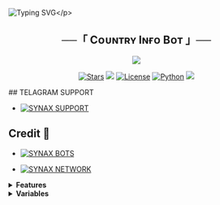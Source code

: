 ![Typing SVG](https://readme-typing-svg.herokuapp.com/?lines=𝗧𝗛𝗜𝗦+𝗜𝗦+𝗖𝗢𝗨𝗡𝗧𝗥𝗬𝗜𝗡𝗙𝗢+𝗕𝗢𝗧!;𝗖𝗥𝗘𝗔𝗧𝗘𝗗+𝗕𝗬+𝗦𝗬𝗡𝗔𝗫+𝗕𝗢𝗧𝗦™;𝗔+𝗣𝗢𝗪𝗘𝗥𝗙𝗨𝗟𝗟+𝗧𝗚+𝗕𝗢𝗧!)</p>
<p align="center">

<h2 align="center">
    ──「 Cᴏᴜɴᴛʀʏ Iɴғᴏ Bᴏᴛ 」──
</h2>

<p align="center">
  <img src="https://graph.org/file/28f8684fed8391f43dea5.jpg">
</p>

<p align="center">
<a href="https://github.com/SynaxBots/CountryinfosynaxBot/stargazers"><img src="https://img.shields.io/github/stars/SynaxBots/CountryinfosynaxBot?color=black&logo=github&logoColor=black&style=for-the-badge" alt="Stars"/></a>
<a href="https://github.com/SynaxBots/CountryinfosynaxBot/network/members"> <img src="https://img.shields.io/github/forks/SynaxBots/CountryinfosynaxBot?color=black&logo=github&logoColor=black&style=for-the-badge"/></a>
<a href="https://github.com/SynaxBots/CountryinfosynaxBot/blob/master/LICENSE"> <img src="https://img.shields.io/badge/License-MIT-blueviolet?style=for-the-badge" alt="License"/></a>
<a href="https://www.python.org/"> <img src="https://img.shields.io/badge/Written%20in-Python-skyblue?style=for-the-badge&logo=python" alt="Python"/></a>
<a href="https://github.com/SynaxBots/CountryinfosynaxBot/commits/SynaxBots"> <img src="https://img.shields.io/github/last-commit/SynaxBots/CountryinfosynaxBot?color=black&logo=github&logoColor=black&style=for-the-badge"/></a>
</p>
## TELAGRAM SUPPORT 

* [![SYNAX SUPPORT](https://img.shields.io/static/v1?label=SYNAX&message=SUPPORT&color=critical)](https://t.me/synaxchatgroup)

## Credit 💞

* [![SYNAX BOTS](https://img.shields.io/static/v1?label=SYNAX&message=BOTS&color=yellow)](https://t.me/synaxbots)

* [![SYNAX NETWORK](https://img.shields.io/static/v1?label=SYNAX&message=NETWORK&color=green)](https://t.me/synaxnetwork)
<details>
<summary><b>Features</b></summary>

- [x] Find All Country Information
</details>

<details>
<summary><b>Variables</b></summary>
  
### Required Variables
* `API_HASH` Your API Hash from my.telegram.org
* `API_ID` Your API ID from my.telegram.org
* `BOT_TOKEN` Your bot token from @BotFather

* [![SYNAX SUPPORT](https://img.shields.io/static/v1?label=SYNAX&message=SUPPORT&color=critical)](https://t.me/synaxchatgroup)

## Credit 💞

* [![SYNAX BOTS](https://img.shields.io/static/v1?label=SYNAX&message=BOTS&color=yellow)](https://t.me/synaxbots)

* [![SYNAX NETWORK](https://img.shields.io/static/v1?label=SYNAX&message=NETWORK&color=green)](https://t.me/synaxnetwork)


## Disclaimer
[![GNU Affero General Public License 2.0](https://www.gnu.org/graphics/agplv3-155x51.png)](https://www.gnu.org/licenses/agpl-3.0.en.html#header)    
Licensed under [GNU AGPL 2.0.](https://github.com/SynaxBots/CountryinfosynaxBot/blob/main/LICENSE)
Selling The Codes To Other People For Money Is *Strictly Prohibited*.
